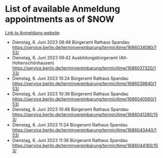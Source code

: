 # List of available Anmeldung appointments as of $NOW
[Link to Anmeldung website](https://service.berlin.de/terminvereinbarung/termin/tag.php?termin=1&anliegen[]=120686&dienstleisterlist=122210,122217,327316,122219,327312,122227,327314,122231,327346,122243,327348,122254,122252,329742,122260,329745,122262,329748,122271,327278,122273,327274,122277,327276,330436,122280,327294,122282,327290,122284,327292,122291,327270,122285,327266,122286,327264,122296,327268,150230,329760,122297,327286,122294,327284,122312,329763,122314,329775,122304,327330,122311,327334,122309,327332,317869,122281,327352,122279,329772,122283,122276,327324,122274,327326,122267,329766,122246,327318,122251,327320,122257,327322,122208,327298,122226,327300&herkunft=http%3A%2F%2Fservice.berlin.de%2Fdienstleistung%2F120686%2F)
- Dienstag, 6. Juni 2023 08:48 Bürgeramt Rathaus Spandau https://service.berlin.de/terminvereinbarung/termin/time/1686034080/153/
- Dienstag, 6. Juni 2023 09:42 Ausbildungsbürgeramt (Alt- Hohenschönhausen) https://service.berlin.de/terminvereinbarung/termin/time/1686037320/133/
- Dienstag, 6. Juni 2023 10:24 Bürgeramt Rathaus Spandau https://service.berlin.de/terminvereinbarung/termin/time/1686039840/153/
- Dienstag, 6. Juni 2023 10:36 Bürgeramt Rathaus Spandau https://service.berlin.de/terminvereinbarung/termin/time/1686040560/153/
- Dienstag, 6. Juni 2023 10:48 Bürgeramt Rathaus Spandau https://service.berlin.de/terminvereinbarung/termin/time/1686041280/153/
- Dienstag, 6. Juni 2023 11:24 Bürgeramt Rathaus Spandau https://service.berlin.de/terminvereinbarung/termin/time/1686043440/153/
- Dienstag, 6. Juni 2023 11:36 Bürgeramt Rathaus Spandau https://service.berlin.de/terminvereinbarung/termin/time/1686044160/153/
